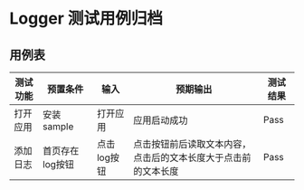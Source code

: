 # Logger 测试用例归档

## 用例表

|测试功能|预置条件|输入|预期输出|测试结果|
|---------|-------------|---------|-------------|----------|
|打开应用|安装sample|打开应用|应用启动成功|Pass|
|添加日志|首页存在log按钮|点击log按钮|点击按钮前后读取文本内容，点击后的文本长度大于点击前的文本长度|Pass|